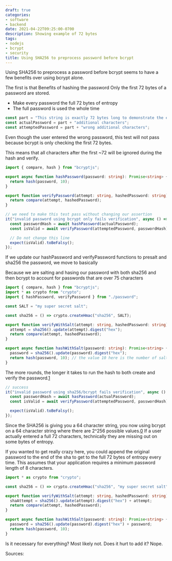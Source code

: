 ```yaml
---
draft: true
categories:
- software
- backend
date: 2021-04-22T09:25:00-0700
description: Showing example of 72 bytes
tags:
- nodejs
- bcrypt
- security
title: Using SHA256 to preprocess password before bcrypt
---
```


Using SHA256 to preprocess a password before bcrypt seems to have a few benefits over using bcrypt alone. 

The first is that 
Benefits of hashing the password
Only the first 72 bytes of a password are stored. 

* Make every password the full 72 bytes of entropy
* The full password is used the whole time

```ts
const part = "This string is exactly 72 bytes long to demonstrate the example.........";
const actualPassword = part + "additional characters";
const attemptedPassword = part + "wrong additional characters";
```

Even though the user entered the wrong password, this test will not pass because bcrypt is only checking the first 72 bytes.

This means that all characters after the first ~72 will be ignored during the hash and verify.

```ts
import { compare, hash } from "bcryptjs";

export async function hashPassword(password: string): Promise<string> {
  return hash(password, 10);
}

export function verifyPassword(attempt: string, hashedPassword: string): Promise<boolean> {
  return compare(attempt, hashedPassword);
}
```


```ts
// we need to make this test pass without changing our assertion
it("invalid password using bcrypt only fails verification", async () => {
  const passwordHash = await hashPassword(actualPassword);
  const isValid = await verifyPassword(attemptedPassword, passwordHash);

  // Do not change this line
  expect(isValid).toBeFalsy();
});
```

If we update our hashPassword and verifyPassword functions to presalt and sha256 the password, we move to basically

Because we are salting and hasing our password with both sha256 and then bcrypt to account for passwords that are over 75 characters

```ts
import { compare, hash } from "bcryptjs";
import * as crypto from "crypto";
import { hashPassword, verifyPassword } from "./password";

const SALT = "my super secret salt";

const sha256 = () => crypto.createHmac("sha256", SALT);

export function verifyWithSalt(attempt: string, hashedPassword: string): Promise<boolean> {
  attempt = sha256().update(attempt).digest("hex");
  return compare(attempt, hashedPassword);
}

export async function hashWithSalt(password: string): Promise<string> {
  password = sha256().update(password).digest("hex");
  return hash(password, 10); // the value 10 here is the number of salt rounds
}
```

The more rounds, the longer it takes to run the hash to both create and verify the password.[1]

```ts
// success
it("invalid password using sha256/bcrypt fails verification", async () => {
  const passwordHash = await hasPassword(actualPassword);
  const isValid = await verifyPassword(attemptedPassword, passwordHash);

  expect(isValid).toBeFalsy();
});
```

Since the SHA256 is giving you a 64 character string, you now using bcrypt on a 64 character string where there are 2^256 possible values.[0] If a user actually entered a full 72 characters, technically they are missing out on some bytes of entropy.

If you wanted to get really crazy here, you could append the original password to the end of the sha to get to the full 72 bytes of entropy every time. This assumes that your application requires a minimum password length of 8 characters.

```ts
import * as crypto from "crypto";

const sha256 = () => crypto.createHmac("sha256", "my super secret salt");

export function verifyWithSalt(attempt: string, hashedPassword: string): Promise<boolean> {
  shaAttempt = sha256().update(attempt).digest("hex") + attempt;
  return compare(attempt, hashedPassword);
}

export async function hashWithSalt(password: string): Promise<string> {
  password = sha256().update(password).digest("hex") + password;
  return hash(password, 10);
}
```

Is it necessary for everything? Most likely not. Does it hurt to add it? Nope.

Sources:

[0]: https://security.stackexchange.com/questions/151297/using-sha-256-to-preprocess-password-before-bcrypt/151339/ "Using SHA-256 to preprocess password before bcrypt?"
[1]: https://github.com/kelektiv/node.bcrypt.js#a-note-on-rounds "Salt Rounds"
